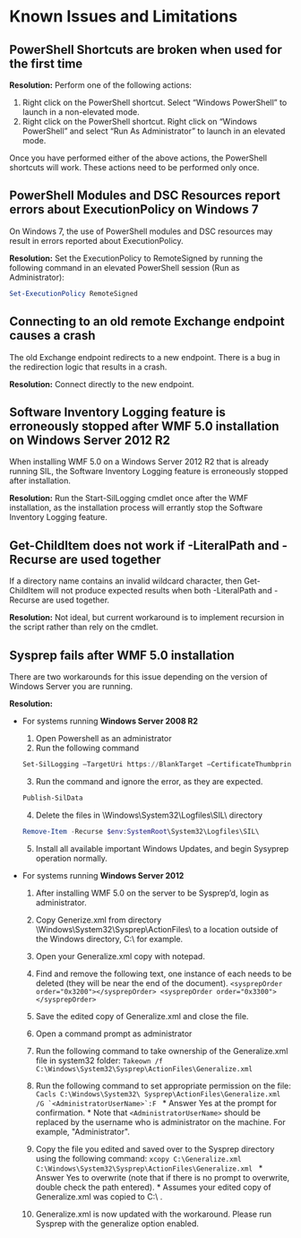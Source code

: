 # Known Issues and Limitations

PowerShell Shortcuts are broken when used for the first time
------------------------------------------------------------

**Resolution:** Perform one of the following actions:

1.  Right click on the PowerShell shortcut. Select “Windows PowerShell” to launch in a non-elevated mode.
2.  Right click on the PowerShell shortcut. Right click on “Windows PowerShell” and select “Run As Administrator” to launch in an elevated mode.

Once you have performed either of the above actions, the PowerShell shortcuts will work. These actions need to be performed only once.


PowerShell Modules and DSC Resources report errors about ExecutionPolicy on Windows 7
-------------------------------------------------------------------------------------
On Windows 7, the use of PowerShell modules and DSC resources may result in errors reported about ExecutionPolicy.

**Resolution:** Set the ExecutionPolicy to RemoteSigned by running the following command in an elevated PowerShell session (Run as Administrator):

```powershell
Set-ExecutionPolicy RemoteSigned
```

Connecting to an old remote Exchange endpoint causes a crash
------------------------------------------------------------

The old Exchange endpoint redirects to a new endpoint. There is a bug in the redirection logic that results in a crash.

**Resolution:** Connect directly to the new endpoint.


Software Inventory Logging feature is erroneously stopped after WMF 5.0 installation on Windows Server 2012 R2
-------------------------------------------------------------------------------------------------------------

When installing WMF 5.0 on a Windows Server 2012 R2 that is already running SIL, the Software Inventory Logging feature is erroneously stopped after installation.

**Resolution:** Run the Start-SilLogging cmdlet once after the WMF installation, as the installation process will errantly stop the Software Inventory Logging feature.

Get-ChildItem does not work if -LiteralPath and -Recurse are used together
--------------------------------------------------------------------------

If a directory name contains an invalid wildcard character, then Get-ChildItem will not produce expected results when both
-LiteralPath and -Recurse are used together.

**Resolution:** Not ideal, but current workaround is to implement recursion in the script rather than rely on the cmdlet.


Sysprep fails after WMF 5.0 installation
----------------------------------------

There are two workarounds for this issue depending on the version of Windows Server you are running.

**Resolution:**
- For systems running **Windows Server 2008 R2**
  1.	Open Powershell as an administrator
  2.	Run the following command
    ```powershell
    Set-SilLogging –TargetUri https://BlankTarget –CertificateThumbprint 0123456789
    ```
  3.	Run the command and ignore the error, as they are expected.
    ```powershell
    Publish-SilData
    ```
  4.	Delete the files in  \Windows\System32\Logfiles\SIL\ directory
  ```powershell
  Remove-Item -Recurse $env:SystemRoot\System32\Logfiles\SIL\
  ```
  5.	Install all available important Windows Updates, and begin Sysyprep operation normally.
  
- For systems running **Windows Server 2012**
  1.	After installing WMF 5.0 on the server to be Sysprep’d, login as administrator.
  2.	Copy Generize.xml from directory \Windows\System32\Sysprep\ActionFiles\ to a location outside of the Windows directory, C:\ for example.
  3.	Open your Generalize.xml copy with notepad.
  4.	Find and remove the following text, one instance of each needs to be deleted (they will be near the end of the document).
      ```
      <sysprepOrder order="0x3200"></sysprepOrder>
      <sysprepOrder order="0x3300"></sysprepOrder>
      ```
  5.	Save the edited copy of Generalize.xml and close the file.
  6.	Open a command prompt as administrator
  7.	Run the following command to take ownership of the Generalize.xml file in system32 folder:
      ```
      Takeown /f C:\Windows\System32\Sysprep\ActionFiles\Generalize.xml 
      ```
  8.	Run the following command to set appropriate permission on the file:
      ```
      Cacls C:\Windows\System32\ Sysprep\ActionFiles\Generalize.xml /G `<AdministratorUserName>`:F 
      ```
      * Answer Yes at the prompt for confirmation. 
      * Note that `<AdministratorUserName>` should be replaced by the username who is administrator on the machine. For example, "Administrator".
      
  9.	Copy the file you edited and saved over to the Sysprep directory using the following command:
      ```
      xcopy C:\Generalize.xml C:\Windows\System32\Sysprep\ActionFiles\Generalize.xml 
      ```
      * Answer Yes to overwrite (note that if there is no prompt to overwrite, double check the path entered).
      * Assumes your edited copy of Generalize.xml was copied to C:\ .
  10.	Generalize.xml is now updated with the workaround. Please run Sysprep with the generalize option enabled.

